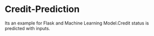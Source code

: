 # Credit-Prediction
Its an example for Flask and Machine Learning Model.Credit status is predicted with inputs.
